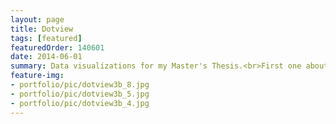 ```yaml
---
layout: page
title: Dotview
tags: [featured]
featuredOrder: 140601
date: 2014-06-01
summary: Data visualizations for my Master's Thesis.<br>First one about online games and the missing correlation between success and subscription fees; second one about how many people search for "Ebony" or "Black" on Pornhub in US states, and how this depends on the percentage of black population in these states; third one about Google's mergers and acquisitions.
feature-img:
- portfolio/pic/dotview3b_8.jpg
- portfolio/pic/dotview3b_5.jpg
- portfolio/pic/dotview3b_4.jpg
---
```

